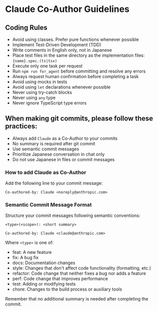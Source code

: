 # Claude Co-Author Guidelines

## Coding Rules

- Avoid using classes. Prefer pure functions whenever possible
- Implement Test-Driven Development (TDD)
- Write comments in English only, not in Japanese
- Place test files in the same directory as the implementation files: `{name}.spec.(ts|tsx)`
- Execute only one task per request
- Run `npm run for_agent` before committing and resolve any errors
- Always request human confirmation before completing a task
- Avoid using mocks in tests
- Avoid using `let` declarations whenever possible
- Never using try-catch blocks
- Never using `any` type
- Never ignore TypeScript type errors

## When making git commits, please follow these practices:

- Always add `Claude` as a Co-Author to your commits
- No summary is required after git commit
- Use semantic commit messages
- Prioritize Japanese conversation in chat only
- Do not use Japanese in files or commit messages

### How to add Claude as Co-Author

Add the following line to your commit message:

```
Co-authored-by: Claude <noreply@anthropic.com>
```

### Semantic Commit Message Format

Structure your commit messages following semantic conventions:

```
<type>(<scope>): <short summary>

Co-authored-by: Claude <claude@anthropic.com>
```

Where `<type>` is one of:
- feat: A new feature
- fix: A bug fix
- docs: Documentation changes
- style: Changes that don't affect code functionality (formatting, etc.)
- refactor: Code change that neither fixes a bug nor adds a feature
- perf: Code change that improves performance
- test: Adding or modifying tests
- chore: Changes to the build process or auxiliary tools

Remember that no additional summary is needed after completing the commit.